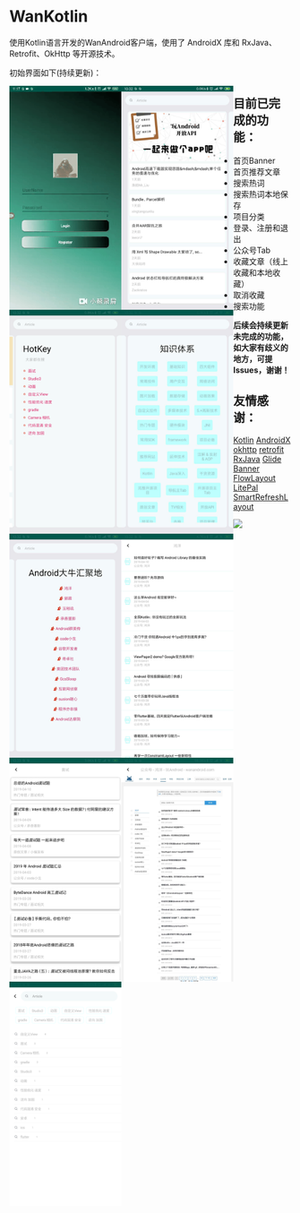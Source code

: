 # WanKotlin
使用Kotlin语言开发的WanAndroid客户端，使用了 AndroidX 库和 RxJava、Retrofit、OkHttp 等开源技术。

初始界面如下(持续更新)：

<div align="center">
  <img src="./app/Images/login.gif" width="200" div align=left>
  <img src="./app/Images/home.jpeg" width="200" div align=left>
  <img src="./app/Images/hot_key.png" width="200" div align=left>
  <img src="./app/Images/tree.jpeg" width="200" div align=left>
  <img src="./app/Images/chapter.jpeg" width="200" div align=left>
  <img src="./app/Images/chapter_list.jpeg" width="200" div align=left>
  <img src="./app/Images/search_result.jpeg" width="200" div align=left>
  <img src="./app/Images/web.jpeg" width="200" div align=left>
  <img src="./app/Images/search.png" width="200" div align=left>
</div>


## 目前已完成的功能：

* 首页Banner
* 首页推荐文章
* 搜索热词
* 搜索热词本地保存
* 项目分类
* 登录、注册和退出
* 公众号Tab
* 收藏文章（线上收藏和本地收藏）
* 取消收藏
* 搜索功能

**后续会持续更新未完成的功能，如大家有歧义的地方，可提Issues，谢谢！**



## 友情感谢：

[Kotlin](https://github.com/JetBrains/kotlin)
[AndroidX](https://developer.android.com/jetpack/androidx)
[okhttp](https://github.com/square/okhttp)
[retrofit](https://github.com/square/retrofit)
[RxJava](https://github.com/ReactiveX/RxJava)
[Glide](https://github.com/bumptech/glide)
[Banner](https://github.com/youth5201314/banner)
[FlowLayout](https://github.com/hongyangAndroid/FlowLayout)
[LitePal](https://github.com/LitePalFramework/LitePal)
[SmartRefreshLayout](https://github.com/scwang90/SmartRefreshLayout)



![](https://upload-images.jianshu.io/upload_images/6297937-34439d654c54eea9.png?imageMogr2/auto-orient/strip%7CimageView2/2/w/1240)